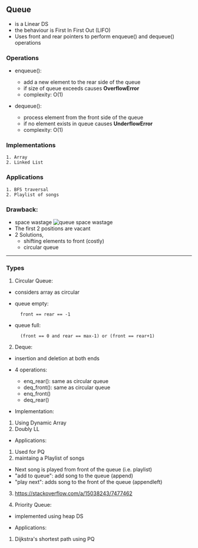 ## Queue

- is a Linear DS
- the behaviour is First In First Out (LIFO)
- Uses front and rear pointers to perform enqueue() and dequeue() operations


### Operations
- enqueue(): 
    - add a new element to the rear side of the queue
    - if size of queue exceeds causes **OverflowError**
    - complexity: O(1)

- dequeue(): 
    - process element from the front side of the queue
    - if no element exists in queue causes **UnderflowError**
    - complexity: O(1)


### Implementations
    1. Array
    2. Linked List


### Applications
    1. BFS traversal
    2. Playlist of songs


### Drawback:
- space wastage
![queue space wastage](https://media.geeksforgeeks.org/wp-content/uploads/20210208123954/cq4.jpeg)
- The first 2 positions are vacant
- 2 Solutions, 
    - shifting elements to front (costly)
    - circular queue

----

### Types
1. Circular Queue:
- considers array as circular
- queue empty:
    
        front == rear == -1

- queue full:
    
        (front == 0 and rear == max-1) or (front == rear+1)


2. Deque:
- insertion and deletion at both ends

- 4 operations:
    - enq_rear(): same as circular queue
    - deq_front(): same as circular queue
    - enq_front()
    - deq_rear()

- Implementation:
1. Using Dynamic Array
2. Doubly LL

- Applications:
1. Used for PQ
2. maintaing a Playlist of songs
- Next song is played from front of the queue (i.e. playlist)
- "add to queue": add song to the queue (append) 
- "play next": adds song to the front of the queue (appendleft)
3. https://stackoverflow.com/a/15038243/7477462


3. Priority Queue:
- implemented using heap DS

- Applications:
1. Dijkstra's shortest path using PQ
